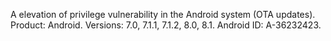 A elevation of privilege vulnerability in the Android system (OTA updates). Product: Android. Versions: 7.0, 7.1.1, 7.1.2, 8.0, 8.1. Android ID: A-36232423.